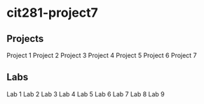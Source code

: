 # cit281-project7

## Projects
Project 1
Project 2
Project 3
Project 4 
Project 5
Project 6
Project 7

## Labs
Lab 1
Lab 2
Lab 3
Lab 4
Lab 5
Lab 6
Lab 7
Lab 8
Lab 9


